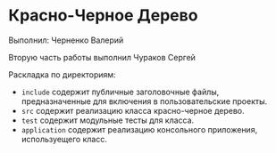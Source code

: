 # Красно-Черное Дерево

Выполнил: Черненко Валерий

Вторую часть работы выполнил Чураков Сергей

Раскладка по директориям:

  - `include` содержит публичные заголовочные файлы, предназначенные для
    включения в пользовательские проекты.
  - `src` содержит реализацию класса красно-черное дерево.
  - `test` содержит модульные тесты для класса.
  - `application` содержит реализацию консольного приложения, используещего класс.

<!-- - `docs` содержит документацию на класс. -->
